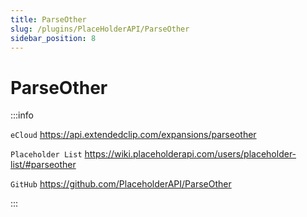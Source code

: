 ```yaml
---
title: ParseOther
slug: /plugins/PlaceHolderAPI/ParseOther
sidebar_position: 8
---
```


# ParseOther

:::info

`eCloud` https://api.extendedclip.com/expansions/parseother

`Placeholder List` https://wiki.placeholderapi.com/users/placeholder-list/#parseother

`GitHub` https://github.com/PlaceholderAPI/ParseOther

:::
